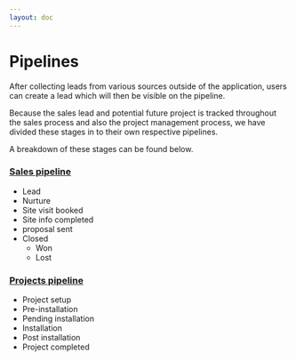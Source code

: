 ```yaml
---
layout: doc
---
```


# Pipelines

After collecting leads from various sources outside of the application, users can create a lead which will then be visible on the pipeline.

Because the sales lead and potential future project is tracked throughout the sales process and also the project management process, we have divided these stages in to their own respective pipelines. 

A breakdown of these stages can be found below.

### [Sales pipeline](/features/pipelines/sales-pipeline)

 - Lead
 - Nurture
 - Site visit booked
 - Site info completed
 - proposal sent
 - Closed
    - Won
    - Lost

### [Projects pipeline](/features/pipelines/projects-pipeline)

 - Project setup
 - Pre-installation
 - Pending installation
 - Installation
 - Post installation
 - Project completed